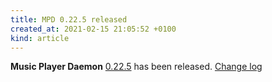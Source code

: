 ```yaml
---
title: MPD 0.22.5 released
created_at: 2021-02-15 21:05:52 +0100
kind: article
---
```


**Music Player Daemon** [0.22.5](http://www.musicpd.org/download/mpd/0.22/mpd-0.22.5.tar.xz) has been released.
[Change log](https://raw.githubusercontent.com/MusicPlayerDaemon/MPD/v0.22.5/NEWS)
